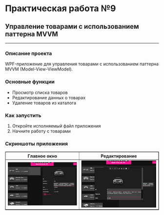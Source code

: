 <h1>Практическая работа №9</h1>
<h2>Управление товарами с использованием паттерна MVVM</h2>

<hr>

<h3>Описание проекта</h3>
<p>WPF-приложение для управления товарами с использованием паттерна MVVM (Model-View-ViewModel).</p>

<h3>Основные функции</h3>
<ul>
    <li>Просмотр списка товаров</li>
    <li>Редактирование данных о товарах</li>
    <li>Удаление товаров из каталога</li>
</ul>

<h3>Как запустить</h3>
<ol>
    <li>Откройте исполняемый файл приложения</li>
    <li>Начните работу с товарами</li>
</ol>

<h3>Скриншоты приложения</h3>

<table border="1">
    <tr>
        <th>Главное окно</th>
        <th>Редактирование</th>
    </tr>
    <tr>
        <td align="center"><img src="screenshots/1.jpg" alt="Главное окно" width="300"></td>
        <td align="center"><img src="screenshots/2.jpg" alt="Редактирование" width="300"></td>
    </tr>
</table>
